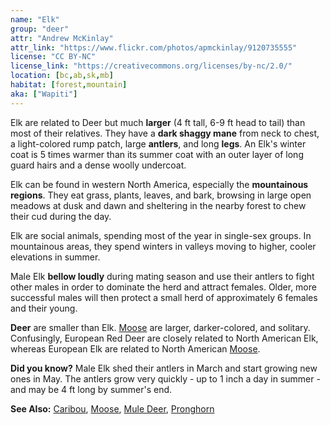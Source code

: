 ```yaml
---
name: "Elk"
group: "deer"
attr: "Andrew McKinlay"
attr_link: "https://www.flickr.com/photos/apmckinlay/9120735555"
license: "CC BY-NC"
license_link: "https://creativecommons.org/licenses/by-nc/2.0/"
location: [bc,ab,sk,mb]
habitat: [forest,mountain]
aka: ["Wapiti"]
---
```

Elk are related to Deer but much **larger** (4 ft tall, 6-9 ft head to tail) than most of their relatives. They have a **dark shaggy mane** from neck to chest, a light-colored rump patch, large **antlers**, and long **legs**. An Elk's winter coat is 5 times warmer than its summer coat with an outer layer of long guard hairs and a dense woolly undercoat.

Elk can be found in western North America, especially the **mountainous regions**. They eat grass, plants, leaves, and bark, browsing in large open meadows at dusk and dawn and sheltering in the nearby forest to chew their cud during the day.

Elk are social animals, spending most of the year in single-sex groups. In mountainous areas, they spend winters in valleys moving to higher, cooler elevations in summer.

Male Elk **bellow loudly** during mating season and use their antlers to fight other males in order to dominate the herd and attract females. Older, more successful males will then protect a small herd of approximately 6 females and their young.

__Deer__ are smaller than Elk. [Moose](/animals/moose) are larger, darker-colored, and solitary. Confusingly, European Red Deer are closely related to North American Elk, whereas European Elk are related to North American [Moose](/{{section}}/moose).

**Did you know?** Male Elk shed their antlers in March and start growing new ones in May. The antlers grow very quickly - up to 1 inch a day in summer - and may be 4 ft long by summer's end.

<!-- generated, do not edit -->
**See Also:**
[Caribou](/animals/caribou),
[Moose](/animals/moose),
[Mule Deer](/animals/muledeer),
[Pronghorn](/animals/pronghorn)
